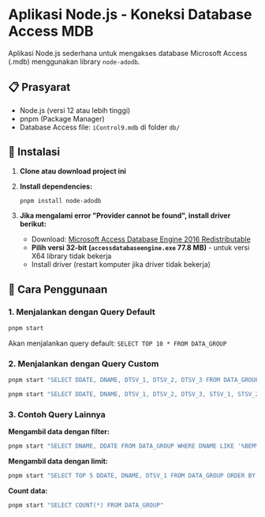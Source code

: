 # Aplikasi Node.js - Koneksi Database Access MDB

Aplikasi Node.js sederhana untuk mengakses database Microsoft Access (.mdb) menggunakan library `node-adodb`.

## 📋 Prasyarat

- Node.js (versi 12 atau lebih tinggi)
- pnpm (Package Manager)
- Database Access file: `iControl9.mdb` di folder `db/`

## 🚀 Instalasi

1. **Clone atau download project ini**
2. **Install dependencies:**
   ```bash
   pnpm install node-adodb
   ```

3. **Jika mengalami error "Provider cannot be found", install driver berikut:**
   - Download: [Microsoft Access Database Engine 2016 Redistributable](https://www.microsoft.com/en-us/download/details.aspx?id=54920)
   - **Pilih versi 32-bit (`accessdatabaseengine.exe` 77.8 MB)** - untuk versi X64 library tidak bekerja
   - Install driver (restart komputer jika driver tidak bekerja)

## 📖 Cara Penggunaan

### 1. Menjalankan dengan Query Default

```bash
pnpm start
```

Akan menjalankan query default: `SELECT TOP 10 * FROM DATA_GROUP`

### 2. Menjalankan dengan Query Custom

```bash
pnpm start "SELECT DDATE, DNAME, DTSV_1, DTSV_2, DTSV_3 FROM DATA_GROUP WHERE DNAME = 'K6T389BE-BEM032AE0' ORDER BY DDATE ASC"
```

```bash
pnpm start "SELECT DDATE, DNAME, DTSV_1, DTSV_2, DTSV_3, STSV_1, STSV_2, STSV_3 FROM DATA_GROUP d INNER JOIN STANDARDS_GROUP s ON (s.SSPECTRAL_ID1=d.DSTANDARD_ID1 AND s.SSPECTRAL_ID2=d.DSTANDARD_ID2 and s.SSPECTRAL_ID3=d.DSTANDARD_ID3)"
```

### 3. Contoh Query Lainnya

**Mengambil data dengan filter:**
```bash
pnpm start "SELECT DNAME, DDATE FROM DATA_GROUP WHERE DNAME LIKE '%BEM%'"
```

**Mengambil data dengan limit:**
```bash
pnpm start "SELECT TOP 5 DDATE, DNAME, DTSV_1 FROM DATA_GROUP ORDER BY DDATE DESC"
```

**Count data:**
```bash
pnpm start "SELECT COUNT(*) FROM DATA_GROUP"
```

 